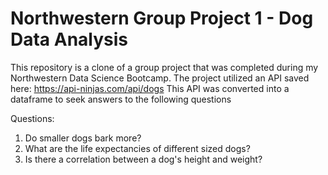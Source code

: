 # Northwestern Group Project 1 - Dog Data Analysis 

This repository is a clone of a group project that was completed during my Northwestern Data Science Bootcamp.  The project utilized an API saved here:  https://api-ninjas.com/api/dogs This API was converted into a dataframe to seek answers to the following questions

Questions:
1. Do smaller dogs bark more?
2. What are the life expectancies of different sized dogs?
3. Is there a correlation between a dog's height and weight?
